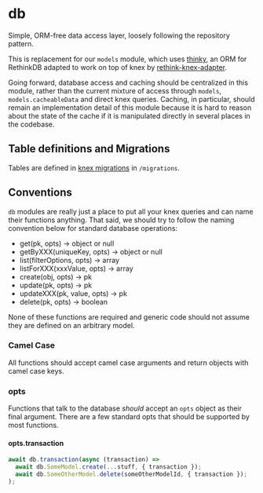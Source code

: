 # db

Simple, ORM-free data access layer, loosely following the repository pattern.

This is replacement for our `models` module, which uses [thinky](https://github.com/neumino/thinky),
an ORM for RethinkDB adapted to work on top of knex by [rethink-knex-adapter](https://github.com/MoveOnOrg/rethink-knex-adapter/).

Going forward, database access and caching should be centralized in this module,
rather than the current mixture of access through `models`, `models.cacheableData`
and direct knex queries. Caching, in particular, should remain an implementation detail
of this module because it is hard to reason about the state of the cache if it is
manipulated directly in several places in the codebase.

## Table definitions and Migrations

Tables are defined in [knex migrations](http://knexjs.org/#Migrations) in `/migrations`.

## Conventions

`db` modules are really just a place to put all your knex queries and can
name their functions anything. That said, we should try to follow the naming
convention below for standard database operations:

- get(pk, opts) -> object or null
- getByXXX(uniqueKey, opts) -> object or null
- list(filterOptions, opts) -> array
- listForXXX(xxxValue, opts) -> array
- create(obj, opts) -> pk
- update(pk, opts) -> pk
- updateXXX(pk, value, opts) -> pk
- delete(pk, opts) -> boolean

None of these functions are required and generic code should not
assume they are defined on an arbitrary model.

### Camel Case

All functions should accept camel case arguments and return objects with camel case keys.

### opts

Functions that talk to the database _should_ accept an `opts` object as their
final argument. There are a few standard opts that should be supported by most
functions.

#### opts.transaction

```javascript
await db.transaction(async (transaction) =>
  await db.SomeModel.create(...stuff, { transaction });
  await db.SomeOtherModel.delete(someOtherModelId, { transaction });
);
```
